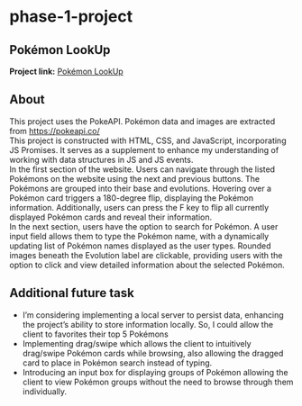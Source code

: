 # phase-1-project

<h2>Pokémon LookUp</h2>
<b>Project link:</b> <a href="https://patrickonesiah.github.io/phase-1-project/">Pokémon LookUp</a>

<h2>About</h2>
This project uses the PokeAPI. Pokémon data and images are extracted from <a href="https://pokeapi.co/">https://pokeapi.co/</a><br/>
This project is constructed with HTML, CSS, and JavaScript, incorporating JS Promises. It serves as a supplement to enhance my understanding of working with data structures in JS and JS events.<br/>
In the first section of the website. Users can navigate through the listed Pokémons on the website using the next and previous buttons. The Pokémons are grouped into their base and evolutions. Hovering over a Pokémon card triggers a 180-degree flip, displaying the Pokémon information. Additionally, users can press the F key to flip all currently displayed Pokémon cards and reveal their information.<br/>
In the next section, users have the option to search for Pokémon. A user input field allows them to type the Pokémon name, with a dynamically updating list of Pokémon names displayed as the user types. Rounded images beneath the Evolution label are clickable, providing users with the option to click and view detailed information about the selected Pokémon.

<h2>Additional future task</h2>
<ul>
<li>I’m considering implementing a local server to persist data, enhancing the project’s ability to store information locally. So, I could allow the client to favorites their top 5 Pokémons</li>
<li>Implementing drag/swipe which allows the client to intuitively drag/swipe Pokémon cards while browsing, also allowing the dragged card to place in Pokémon search instead of typing.</li>
<li>Introducing an input box for displaying groups of Pokémon allowing the client to view Pokémon groups without the need to browse through them individually.</li>
<ul>